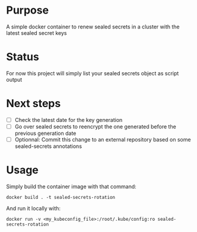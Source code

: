 # Purpose

A simple docker container to renew sealed secrets in a cluster with the latest sealed secret keys

# Status

For now this project will simply list your sealed secrets object as script output

# Next steps

- [ ] Check the latest date for the key generation
- [ ] Go over sealed secrets to reencrypt the one generated before the previous generation date
- [ ] Optionnal: Commit this change to an external repository based on some sealed-secrets annotations

# Usage

Simply build the container image with that command:

```docker build . -t sealed-secrets-rotation```

And run it locally with:

```docker run -v <my_kubeconfig_file>:/root/.kube/config:ro sealed-secrets-rotation```